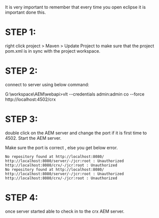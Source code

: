 It is very important to remember that every time you open eclipse it is important done this.


STEP 1:
=======
right click project > Maven > Update Project to make sure that the project pom.xml 
is in sync with the project workspace.

STEP 2:
=======
connect to server using below command:

G:\workspace\AEM\webapi>vlt --credentials admin:admin co --force http://localhost:4502/crx



STEP 3:
======
double click on the AEM server and change the port if it is first time to 4502.
Start the AEM server.

Make sure the port is correct , else you get below error.

    No repository found at http://localhost:8080/
    http://localhost:8080/server/-/jcr:root : Unauthorized
    http://localhost:8080/crx/-/jcr:root : Unauthorized
    No repository found at http://localhost:8080/
    http://localhost:8080/server/-/jcr:root : Unauthorized
    http://localhost:8080/crx/-/jcr:root : Unauthorized


STEP 4:
======
once server started able to check in to the crx AEM server.

